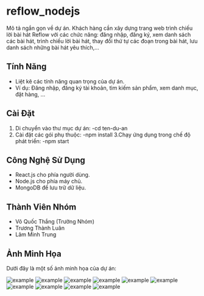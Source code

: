 # reflow_nodejs

Mô tả ngắn gọn về dự án.
Khách hàng cần xây dựng trang web trình chiếu lời bài hát Reflow với các chức năng: đăng nhập, đăng ký, xem danh sách các bài hát, trình chiếu lời bài hát, thay đổi thứ tự các đoạn trong bài hát, lưu danh sách những bài hát yêu thích,…

## Tính Năng

- Liệt kê các tính năng quan trọng của dự án.
- Ví dụ: Đăng nhập, đăng ký tài khoản, tìm kiếm sản phẩm, xem danh mục, đặt hàng, ...

## Cài Đặt

1. Di chuyển vào thư mục dự án:
  -cd ten-du-an
2. Cài đặt các gói phụ thuộc:
  -npm install
3.Chạy ứng dụng trong chế độ phát triển:
  -npm start
## Công Nghệ Sử Dụng

- React.js cho phía người dùng.
- Node.js cho phía máy chủ.
- MongoDB để lưu trữ dữ liệu.

## Thành Viên Nhóm

- Võ Quốc Thắng (Trưởng Nhóm)
- Trương Thành Luân
- Lâm Minh Trung

## Ảnh Minh Họa

Dưới đây là một số ảnh minh họa của dự án:

![example](1.png)
![example](2.png)
![example](3.png)
![example](4.png)
![example](6.png)
![example](7.png)
![example](8.png)
![example](9.png)
![example](10.png)
![example](11.png)







